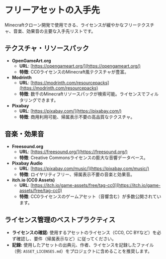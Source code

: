 # フリーアセットの入手先

Minecraftクローン開発で使用できる、ライセンスが緩やかなフリーテクスチャ、音楽、効果音の主要な入手先リストです。

## テクスチャ・リソースパック

-   **OpenGameArt.org**
    -   **URL**: [https://opengameart.org/](https://opengameart.org/)
    -   **特徴**: CC0ライセンスのMinecraft風テクスチャが豊富。
-   **Modrinth**
    -   **URL**: [https://modrinth.com/resourcepacks](https://modrinth.com/resourcepacks)
    -   **特徴**: 数千のMinecraftリソースパックが検索可能。ライセンスでフィルタリングできます。
-   **Pixabay**
    -   **URL**: [https://pixabay.com/](https://pixabay.com/)
    -   **特徴**: 商用利用可能、帰属表示不要の高品質なテクスチャ。

## 音楽・効果音

-   **Freesound.org**
    -   **URL**: [https://freesound.org/](https://freesound.org/)
    -   **特徴**: Creative Commonsライセンスの膨大な音響データベース。
-   **Pixabay Audio**
    -   **URL**: [https://pixabay.com/music/](https://pixabay.com/music/)
    -   **特徴**: ロイヤリティフリー、帰属表示不要の音楽と効果音。
-   **itch.io (CC0 Assets)**
    -   **URL**: [https://itch.io/game-assets/free/tag-cc0](https://itch.io/game-assets/free/tag-cc0)
    -   **特徴**: CC0ライセンスのゲームアセット（音響含む）が多数公開されています。

## ライセンス管理のベストプラクティス

-   **ライセンスの確認:** 使用するアセットのライセンス（CC0, CC BYなど）を必ず確認し、要件（帰属表示など）に従ってください。
-   **記録:** 使用したアセットの出典元、作者、ライセンスを記録したファイル（例: `ASSET_LICENSES.md`）をプロジェクトに含めることを推奨します。
